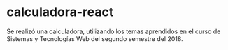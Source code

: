# calculadora-react
Se realizó una calculadora, utilizando los temas aprendidos en el curso de Sistemas y Tecnologías Web del segundo semestre del 2018.
